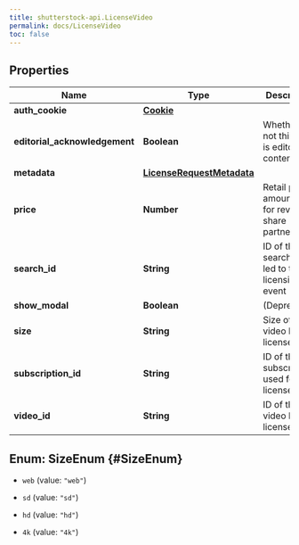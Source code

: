 ```yaml
---
title: shutterstock-api.LicenseVideo
permalink: docs/LicenseVideo
toc: false
---
```




## Properties

Name | Type | Description | Notes
------------ | ------------- | ------------- | -------------
**auth_cookie** | [**Cookie**](Cookie) |  | [optional] 
**editorial_acknowledgement** | **Boolean** | Whether or not this item is editorial content | [optional] 
**metadata** | [**LicenseRequestMetadata**](LicenseRequestMetadata) |  | [optional] 
**price** | **Number** | Retail price amount; only for rev-share partners | [optional] 
**search_id** | **String** | ID of the search that led to this licensing event | [optional] 
**show_modal** | **Boolean** | (Deprecated) | [optional] 
**size** | **String** | Size of the video being licensed | [optional] 
**subscription_id** | **String** | ID of the subscription used for this license | [optional] 
**video_id** | **String** | ID of the video being licensed | 


## Enum: SizeEnum {#SizeEnum}


* `web` (value: `"web"`)

* `sd` (value: `"sd"`)

* `hd` (value: `"hd"`)

* `4k` (value: `"4k"`)




